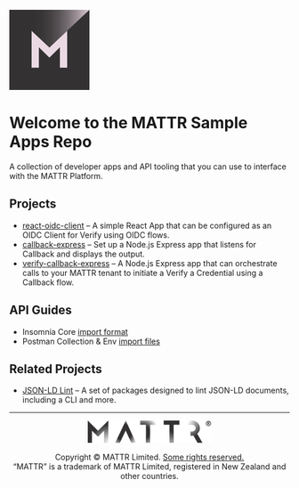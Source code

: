 [![MATTR](./docs/assets/mattr-logo-square.svg)](https://github.com/mattrglobal)

# Welcome to the MATTR Sample Apps Repo

A collection of developer apps and API tooling that you can use to interface with the MATTR Platform.

## Projects
* [react-oidc-client](/react-oidc-client/README.md) – A simple React App that can be configured as an OIDC Client for Verify using OIDC flows.
* [callback-express](/callback-express/README.md) – Set up a Node.js Express app that listens for Callback and displays the output.
* [verify-callback-express](/verify-callback-express/README.md) – A Node.js Express app that can orchestrate calls to your MATTR tenant to initiate a Verify a Credential using a Callback flow.

## API Guides
* Insomnia Core [import format](insomnia/README.md)
* Postman Collection & Env [import files](/postman/README.md)

## Related Projects
* [JSON-LD Lint](https://github.com/mattrglobal/jsonld-lint) – A set of packages designed to lint JSON-LD documents, including a CLI and more.

---

<p align="center"><a href="https://mattr.global" target="_blank"><img height="40px" src ="./docs/assets/mattr-logo-tm.svg"></a></p><p align="center">Copyright © MATTR Limited. <a href="./LICENSE">Some rights reserved.</a><br/>“MATTR” is a trademark of MATTR Limited, registered in New Zealand and other countries.</p>
